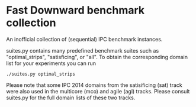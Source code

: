 Fast Downward benchmark collection
==================================

An inofficial collection of (sequential) IPC benchmark instances.

suites.py contains many predefined benchmark suites such as
"optimal_strips", "satisficing", or "all". To obtain the
corresponding domain list for your experiments you can run

    ./suites.py optimal_strips

Please note that some IPC 2014 domains from the satisificing (sat)
track were also used in the multicore (mco) and agile (agl) tracks.
Please consult suites.py for the full domain lists of these two tracks.
